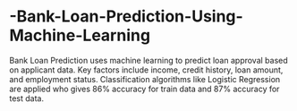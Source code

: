 # -Bank-Loan-Prediction-Using-Machine-Learning
Bank Loan Prediction uses machine learning to predict loan approval based on applicant data.  Key factors include income, credit history, loan amount, and employment status.  Classification algorithms like Logistic Regression  are applied who gives 86% accuracy for train data and  87% accuracy for test data.  
